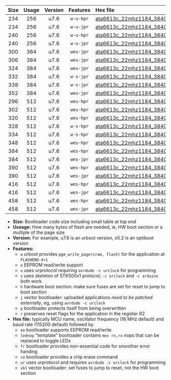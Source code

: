|Size|Usage|Version|Features|Hex file|
|:-:|:-:|:-:|:-:|:--|
|234|256|u7.6|`w-u-hpr`|[ata6613c_22mhz1184_38400bps_ur.hex](https://raw.githubusercontent.com/stefanrueger/urboot/main//ata6613c_22mhz1184_38400bps_ur.hex)|
|234|256|u7.6|`w-u-jpr`|[ata6613c_22mhz1184_38400bps_ur_vbl.hex](https://raw.githubusercontent.com/stefanrueger/urboot/main//ata6613c_22mhz1184_38400bps_ur_vbl.hex)|
|240|256|u7.6|`w-u-hpr`|[ata6613c_22mhz1184_38400bps_lednop_ur.hex](https://raw.githubusercontent.com/stefanrueger/urboot/main//ata6613c_22mhz1184_38400bps_lednop_ur.hex)|
|240|256|u7.6|`w-u-jpr`|[ata6613c_22mhz1184_38400bps_lednop_ur_vbl.hex](https://raw.githubusercontent.com/stefanrueger/urboot/main//ata6613c_22mhz1184_38400bps_lednop_ur_vbl.hex)|
|300|384|u7.6|`weu-jpr`|[ata6613c_22mhz1184_38400bps_ee_ur_vbl.hex](https://raw.githubusercontent.com/stefanrueger/urboot/main//ata6613c_22mhz1184_38400bps_ee_ur_vbl.hex)|
|306|384|u7.6|`weu-jpr`|[ata6613c_22mhz1184_38400bps_ee_lednop_ur_vbl.hex](https://raw.githubusercontent.com/stefanrueger/urboot/main//ata6613c_22mhz1184_38400bps_ee_lednop_ur_vbl.hex)|
|324|384|u7.6|`weu-jpr`|[ata6613c_22mhz1184_38400bps_ee_lednop_fr_ur_vbl.hex](https://raw.githubusercontent.com/stefanrueger/urboot/main//ata6613c_22mhz1184_38400bps_ee_lednop_fr_ur_vbl.hex)|
|332|384|u7.6|`w-s-jpr`|[ata6613c_22mhz1184_38400bps_vbl.hex](https://raw.githubusercontent.com/stefanrueger/urboot/main//ata6613c_22mhz1184_38400bps_vbl.hex)|
|338|384|u7.6|`w-s-jpr`|[ata6613c_22mhz1184_38400bps_lednop_vbl.hex](https://raw.githubusercontent.com/stefanrueger/urboot/main//ata6613c_22mhz1184_38400bps_lednop_vbl.hex)|
|352|384|u7.6|`weu-jpr`|[ata6613c_22mhz1184_38400bps_ee_lednop_fr_ce_ur_vbl.hex](https://raw.githubusercontent.com/stefanrueger/urboot/main//ata6613c_22mhz1184_38400bps_ee_lednop_fr_ce_ur_vbl.hex)|
|296|512|u7.6|`weu-hpr`|[ata6613c_22mhz1184_38400bps_ee_ur.hex](https://raw.githubusercontent.com/stefanrueger/urboot/main//ata6613c_22mhz1184_38400bps_ee_ur.hex)|
|302|512|u7.6|`weu-hpr`|[ata6613c_22mhz1184_38400bps_ee_lednop_ur.hex](https://raw.githubusercontent.com/stefanrueger/urboot/main//ata6613c_22mhz1184_38400bps_ee_lednop_ur.hex)|
|320|512|u7.6|`weu-hpr`|[ata6613c_22mhz1184_38400bps_ee_lednop_fr_ur.hex](https://raw.githubusercontent.com/stefanrueger/urboot/main//ata6613c_22mhz1184_38400bps_ee_lednop_fr_ur.hex)|
|328|512|u7.6|`w-s-hpr`|[ata6613c_22mhz1184_38400bps.hex](https://raw.githubusercontent.com/stefanrueger/urboot/main//ata6613c_22mhz1184_38400bps.hex)|
|334|512|u7.6|`w-s-hpr`|[ata6613c_22mhz1184_38400bps_lednop.hex](https://raw.githubusercontent.com/stefanrueger/urboot/main//ata6613c_22mhz1184_38400bps_lednop.hex)|
|348|512|u7.6|`weu-hpr`|[ata6613c_22mhz1184_38400bps_ee_lednop_fr_ce_ur.hex](https://raw.githubusercontent.com/stefanrueger/urboot/main//ata6613c_22mhz1184_38400bps_ee_lednop_fr_ce_ur.hex)|
|384|512|u7.6|`wes-hpr`|[ata6613c_22mhz1184_38400bps_ee.hex](https://raw.githubusercontent.com/stefanrueger/urboot/main//ata6613c_22mhz1184_38400bps_ee.hex)|
|384|512|u7.6|`wes-jpr`|[ata6613c_22mhz1184_38400bps_ee_vbl.hex](https://raw.githubusercontent.com/stefanrueger/urboot/main//ata6613c_22mhz1184_38400bps_ee_vbl.hex)|
|390|512|u7.6|`wes-hpr`|[ata6613c_22mhz1184_38400bps_ee_lednop.hex](https://raw.githubusercontent.com/stefanrueger/urboot/main//ata6613c_22mhz1184_38400bps_ee_lednop.hex)|
|390|512|u7.6|`wes-jpr`|[ata6613c_22mhz1184_38400bps_ee_lednop_vbl.hex](https://raw.githubusercontent.com/stefanrueger/urboot/main//ata6613c_22mhz1184_38400bps_ee_lednop_vbl.hex)|
|416|512|u7.6|`wes-hpr`|[ata6613c_22mhz1184_38400bps_ee_lednop_fr.hex](https://raw.githubusercontent.com/stefanrueger/urboot/main//ata6613c_22mhz1184_38400bps_ee_lednop_fr.hex)|
|416|512|u7.6|`wes-jpr`|[ata6613c_22mhz1184_38400bps_ee_lednop_fr_vbl.hex](https://raw.githubusercontent.com/stefanrueger/urboot/main//ata6613c_22mhz1184_38400bps_ee_lednop_fr_vbl.hex)|
|458|512|u7.6|`wes-hpr`|[ata6613c_22mhz1184_38400bps_ee_lednop_fr_ce.hex](https://raw.githubusercontent.com/stefanrueger/urboot/main//ata6613c_22mhz1184_38400bps_ee_lednop_fr_ce.hex)|
|458|512|u7.6|`wes-jpr`|[ata6613c_22mhz1184_38400bps_ee_lednop_fr_ce_vbl.hex](https://raw.githubusercontent.com/stefanrueger/urboot/main//ata6613c_22mhz1184_38400bps_ee_lednop_fr_ce_vbl.hex)|

- **Size:** Bootloader code size including small table at top end
- **Useage:** How many bytes of flash are needed, ie, HW boot section or a multiple of the page size
- **Version:** For example, u7.6 is an urboot version, o5.2 is an optiboot version
- **Features:**
  + `w` urboot provides `pgm_write_page(sram, flash)` for the application at `FLASHEND-4+1`
  + `e` EEPROM read/write support
  + `u` uses urprotocol requiring `avrdude -c urclock` for programming
  + `s` uses skeleton of STK500v1 protocol; `-c urclock` and `-c arduino` both work
  + `h` hardware boot section: make sure fuses are set for reset to jump to boot section
  + `j` vector bootloader: uploaded applications *need to be patched externally*, eg, using `avrdude -c urclock`
  + `p` bootloader protects itself from being overwritten
  + `r` preserves reset flags for the application in the register R2
- **Hex file:** typically MCU name, oscillator frequency (16 MHz default) and baud rate (115200 default) followed by
  + `ee` bootloader supports EEPROM read/write
  + `lednop` "template" bootloader contains `mov rx,rx` nops that can be replaced to toggle LEDs
  + `fr` bootloader provides non-essential code for smoother error handing
  + `ce` bootloader provides a chip erase command
  + `ur` uses urprotocol and requires `avrdude -c urclock` for programming
  + `vbl` vector bootloader: set fuses to jump to reset, not the HW boot section
